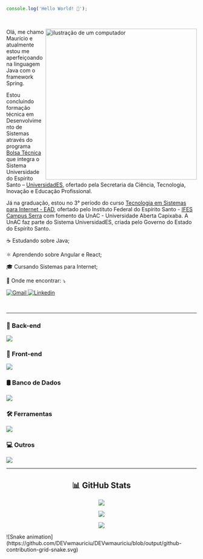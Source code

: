 ```js
console.log('Hello World! 👋');
```
</br>
<div>
    <img src="https://raw.githubusercontent.com/MicaelliMedeiros/micaellimedeiros/master/image/computer-illustration.png" alt="ilustração de um computador" min-width="400px" max-width="400px" width="400px" align="right">
    <p align="left"> 
        Olá, me chamo Maurício e atualmente estou me aperfeiçoando na linguagem Java com o framework Spring.
    </p>
    <p align="left">
        Estou concluindo formação técnica em Desenvolvimento de Sistemas através do programa <a href="https://secti.es.gov.br/bolsa-tecnica">Bolsa Técnica</a> que integra o Sistema Universidade do Espírito Santo – <a href="https://universidades.es.gov.br">UniversidadES</a>, ofertado pela Secretaria da Ciência, Tecnologia, Inovação e Educação Profissional.
    </p>
    <p align="left">
        Já na graduação, estou no 3° período do curso <a href="https://serra.ifes.edu.br/cursos/graduacao/tecnologia-em-sistemas-para-internet">Tecnologia em Sistemas para Internet - EAD</a>, ofertado pelo Instituto Federal do Espírito Santo - <a href="https://serra.ifes.edu.br">IFES Campus Serra</a> com fomento da UnAC - Universidade Aberta Capixaba. A UnAC faz parte do Sistema UniversidadES, criada pelo Governo do Estado do Espírito Santo.
    </p>
    <p align="left"></p>
    <p align="left">☕ Estudando sobre Java;</p>
    <p align="left">⚛️ Aprendendo sobre Angular e React;</p>
    <p align="left">🎓 Cursando Sistemas para Internet;</p>
    <p align="left">💌 Onde me encontrar: ⤵️</p>
    <p align="left">    
        <a href="mailto:dev.wmauriciu@gmail.com">
            <img src="https://img.shields.io/badge/Gmail-FF0000?style=for-the-badge&logo=gmail&logoColor=white" alt="Gmail">
        </a>
        <a href="https://www.linkedin.com/in/DEVwmauriciu" target="_blank">
            <img src="https://img.shields.io/badge/LinkedIn-0077B5?style=for-the-badge&logo=linkedin&logoColor=white" alt="Linkedin">
        </a>
    </p>
</div>

</br>

---

### 🧠 Back-end
<img src="https://skillicons.dev/icons?i=java,spring,js,nodejs,php&theme=light" />

### 🎨 Front-end
<img src="https://skillicons.dev/icons?i=html,css,bootstrap,angular,react,ts,jquery&theme=light" />

### 🛢️ Banco de Dados
<img src="https://skillicons.dev/icons?i=mysql,postgres,mongo&theme=light" />

### 🛠️ Ferramentas
<img src="https://skillicons.dev/icons?i=idea,eclipse,vscode,postman,git,github,docker,figma&theme=light" />

### 💻 Outros
<img src="https://skillicons.dev/icons?i=apple,linux&theme=light" />

---

<div align="center">
    <h2>📊 GitHub Stats</h2>
    <p>
        <a>
            <img src="https://github-profile-trophy.vercel.app/?username=DEVwmauriciu&theme=tokyonight&row=1&column=6" />
        </a>
    </p>
    <p>
        <a href="https://github.com/anuraghazra/github-readme-stats">
            <img src="https://github-readme-stats.vercel.app/api?username=DEVwmauriciu&show_icons=true&theme=tokyonight">
        </a>
    </p>
    <p>
        <a href="https://github.com/anuraghazra/github-readme-stats">
            <img src="https://github-readme-stats.vercel.app/api/top-langs/?username=DEVwmauriciu&layout=pie&theme=tokyonight"/>
        </a>
    </p>
</div>
![Snake animation](https://github.com/DEVwmauriciu/DEVwmauriciu/blob/output/github-contribution-grid-snake.svg)
